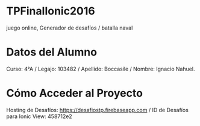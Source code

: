 # TPFinalIonic2016
juego online, Generador de desafíos / batalla naval

# Datos del Alumno
Curso: 4°A /
Legajo: 103482 /
Apellido: Boccasile /
Nombre: Ignacio Nahuel.

# Cómo Acceder al Proyecto
Hosting de Desafíos: https://desafiostp.firebaseapp.com /
ID de Desafíos para Ionic View: 458712e2
